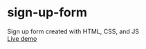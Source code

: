 # sign-up-form
Sign up form created with HTML, CSS, and JS  
[Live demo](https://beterbread.github.io/sign-up-form/)
